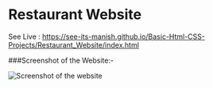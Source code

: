# Restaurant Website

See Live : https://see-its-manish.github.io/Basic-Html-CSS-Projects/Restaurant_Website/index.html

###Screenshot of the Website:-

![Screenshot of the website](https://i.ibb.co/RyqtHSp/Restaurant-Website.png)
